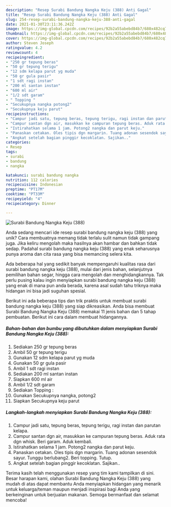 ```yaml
---
description: "Resep Surabi Bandung Nangka Keju (388) Anti Gagal"
title: "Resep Surabi Bandung Nangka Keju (388) Anti Gagal"
slug: 254-resep-surabi-bandung-nangka-keju-388-anti-gagal
date: 2021-01-30T23:11:36.242Z
image: https://img-global.cpcdn.com/recipes/92b2a55abebd84b7/680x482cq70/surabi-bandung-nangka-keju-388-foto-resep-utama.jpg
thumbnail: https://img-global.cpcdn.com/recipes/92b2a55abebd84b7/680x482cq70/surabi-bandung-nangka-keju-388-foto-resep-utama.jpg
cover: https://img-global.cpcdn.com/recipes/92b2a55abebd84b7/680x482cq70/surabi-bandung-nangka-keju-388-foto-resep-utama.jpg
author: Steven Joseph
ratingvalue: 4.2
reviewcount: 4
recipeingredient:
- "250 gr tepung beras"
- "50 gr tepung terigu"
- "12 sdm kelapa parut yg muda"
- "50 gr gula pasir"
- "1 sdt ragi instan"
- "200 ml santan instan"
- "600 ml air"
- "1/2 sdt garam"
- " Topping "
- "Secukupnya nangka potong2"
- "Secukupnya keju parut"
recipeinstructions:
- "Campur jadi satu, tepung beras, tepung terigu, ragi instan dan parutan kelapa."
- "Campur santan dgn air, masukkan ke campuran tepung beras. Aduk rata dgn whisk. Beri garam. Aduk kembali."
- "Istirahatkan selama 1 jam. Potong2 nangka dan parut keju."
- "Panaskan cetakan. Oles tipis dgn margarin. Tuang adonan sesendok sayur. Tunggu berlubang2. Beri topping. Tutup."
- "Angkat setelah bagian pinggir kecoklatan. Sajikan.."
categories:
- Resep
tags:
- surabi
- bandung
- nangka

katakunci: surabi bandung nangka 
nutrition: 112 calories
recipecuisine: Indonesian
preptime: "PT17M"
cooktime: "PT33M"
recipeyield: "4"
recipecategory: Dinner

---
```



![Surabi Bandung Nangka Keju (388)](https://img-global.cpcdn.com/recipes/92b2a55abebd84b7/680x482cq70/surabi-bandung-nangka-keju-388-foto-resep-utama.jpg)

Anda sedang mencari ide resep surabi bandung nangka keju (388) yang unik? Cara membuatnya memang tidak terlalu sulit namun tidak gampang juga. Jika keliru mengolah maka hasilnya akan hambar dan bahkan tidak sedap. Padahal surabi bandung nangka keju (388) yang enak seharusnya punya aroma dan cita rasa yang bisa memancing selera kita.

Ada beberapa hal yang sedikit banyak mempengaruhi kualitas rasa dari surabi bandung nangka keju (388), mulai dari jenis bahan, selanjutnya pemilihan bahan segar, hingga cara mengolah dan menghidangkannya. Tak perlu pusing kalau ingin menyiapkan surabi bandung nangka keju (388) yang enak di mana pun anda berada, karena asal sudah tahu triknya maka hidangan ini bisa jadi suguhan spesial.




Berikut ini ada beberapa tips dan trik praktis untuk membuat surabi bandung nangka keju (388) yang siap dikreasikan. Anda bisa membuat Surabi Bandung Nangka Keju (388) memakai 11 jenis bahan dan 5 tahap pembuatan. Berikut ini cara dalam membuat hidangannya.

<!--inarticleads1-->

##### Bahan-bahan dan bumbu yang dibutuhkan dalam menyiapkan Surabi Bandung Nangka Keju (388):

1. Sediakan 250 gr tepung beras
1. Ambil 50 gr tepung terigu
1. Gunakan 12 sdm kelapa parut yg muda
1. Gunakan 50 gr gula pasir
1. Ambil 1 sdt ragi instan
1. Sediakan 200 ml santan instan
1. Siapkan 600 ml air
1. Ambil 1/2 sdt garam
1. Sediakan  Topping :
1. Gunakan Secukupnya nangka, potong2
1. Siapkan Secukupnya keju parut




<!--inarticleads2-->

##### Langkah-langkah menyiapkan Surabi Bandung Nangka Keju (388):

1. Campur jadi satu, tepung beras, tepung terigu, ragi instan dan parutan kelapa.
1. Campur santan dgn air, masukkan ke campuran tepung beras. Aduk rata dgn whisk. Beri garam. Aduk kembali.
1. Istirahatkan selama 1 jam. Potong2 nangka dan parut keju.
1. Panaskan cetakan. Oles tipis dgn margarin. Tuang adonan sesendok sayur. Tunggu berlubang2. Beri topping. Tutup.
1. Angkat setelah bagian pinggir kecoklatan. Sajikan..




Terima kasih telah menggunakan resep yang tim kami tampilkan di sini. Besar harapan kami, olahan Surabi Bandung Nangka Keju (388) yang mudah di atas dapat membantu Anda menyiapkan hidangan yang menarik untuk keluarga/teman maupun menjadi inspirasi bagi Anda yang berkeinginan untuk berjualan makanan. Semoga bermanfaat dan selamat mencoba!
